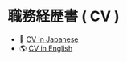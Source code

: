 # 職務経歴書 ( CV )

- 🗾 [CV in Japanese](https://rin-poko.github.io/cv/japanese)
- 🌎️ [CV in English](https://rin-poko.github.io/cv/english)

